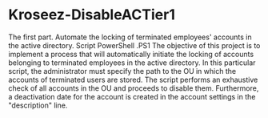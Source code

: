 # Kroseez-DisableACTier1
The first part. Automate the locking of terminated employees' accounts in the active directory. Script PowerShell .PS1
The objective of this project is to implement a process that will automatically initiate the locking of accounts belonging to terminated employees in the active directory. 
In this particular script, the administrator must specify the path to the OU in which the accounts of terminated users are stored. 
The script performs an exhaustive check of all accounts in the OU and proceeds to disable them. 
Furthermore, a deactivation date for the account is created in the account settings in the "description" line.
